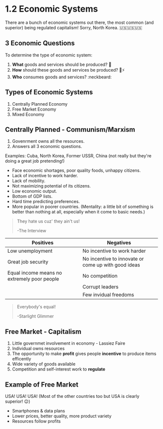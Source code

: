# 1.2 Economic Systems

There are a bunch of economic systems out there, the most common (and superior) being regulated capitalism! Sorry, North Korea. :us::us::us:

## 3 Economic Questions

To determine the type of economic system:

1. **What** goods and services should be produced? :fried_shrimp:
2. **How** should these goods and services be produced? :ocean::zap:
3. **Who** consumes goods and services? :neckbeard:


## Types of Economic Systems

1. Centrally Planned Economy
2. Free Market Economy
3. Mixed Economy

## Centrally Planned - Communism/Marxism
1. Govenrment owns all the resources.
2. Answers all 3 economic questions.

Examples: Cuba, North Korea, Former USSR, China (not really but they're doing a great job pretending!)

- Face economic shortages, poor quality foods, unhappy citizens.
- Lack of incentive to work harder.
- Lack of mobility.
- Not maximizing potential of its citizens.
- Low economic output.
- Bottom of GDP lists.
- Hard time predicting preferences.
- More popular in poorer countries. (Mentality: a little bit of something is better than nothing at all, especially when it come to basic needs.)

> They hate us cuz' they ain't us!
>
> -The Interview

| Positives | Negatives |
| -- | -- |
| Low unemployment | No incentive to work harder |
| Great job security | No incentive to innovate or come up with good ideas |
| Equal income means no extremely poor people | No competition |
|  | Corrupt leaders |
|  | Few invidual freedoms |

> Everybody's equal!
>
> -Starlight Glimmer



## Free Market - Capitalism

1. Little governmet involvement in economy - Lassiez Faire
2. Individual owns resources
3. The opportunity to make **profit** gives people **incentive** to produce items efficently
4. Wide variety of goods available
5. Competition and self-interest work to **regulate**

## Example of Free Market

USA! USA! USA! (Most of the other countries too but USA is clearly superior! :wink:)

- Smartphones & data plans
- Lower prices, better quality, more product variety
- Resources follow profits
